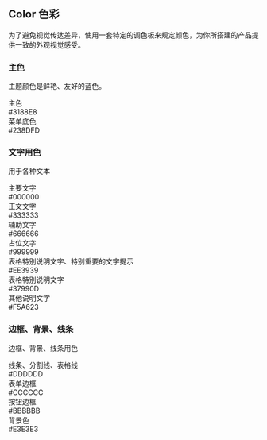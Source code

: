 <script>
  import bus from '@/bus'
  import { tintColor } from './color.js'

  const varMap = {
    'primary': '$--color-primary',
    'success': '$--color-success',
    'warning': '$--color-warning',
    'danger': '$--color-danger',
    'info': '$--color-info',
    'white': '$--color-white',
    'black': '$--color-black',
    'textPrimary': '$--color-text-primary',
    'textRegular': '$--color-text-regular',
    'textSecondary': '$--color-text-secondary',
    'textPlaceholder': '$--color-text-placeholder',
    'borderBase': '$--border-color-base',
    'borderLight': '$--border-color-light',
    'borderLighter': '$--border-color-lighter',
    'borderExtraLight': '$--border-color-extra-light'
  }

  const original = {
    primary: '#3188E8',
    menuBg: '#238DFD',
    success: '#67C23A',
    warning: '#E6A23C',
    danger: '#F56C6C',
    info: '#909399',
    white: '#FFFFFF',
    black: '#000000',
    textPrimary: '#000000',
    textRegular: '#333333',
    textSecondary: '#666666',
    textPlaceholder: '#999999',
    textTipRed: '#EE3939',
    textTipGreen: '#37990D',
    textTipYellow: '#F5A623',
    borderTable: '#DDDDDD',
    borderForm: '#CCCCCC',
    borderButton: '#BBBBBB',
    borderBg: '#E3E3E3',
    borderBase: '#DCDFE6',
    borderLight: '#E4E7ED',
    borderLighter: '#EBEEF5',
    borderExtraLight: '#F2F6FC'
  }
  export default {
    created() {
      bus.$on('user-theme-config-update', this.setGlobal)
    },
    mounted() {
      this.setGlobal()
    },
    methods: {
      tintColor(color, tint) {
        return tintColor(color, tint)
      },
      setGlobal() {
        if (window.userThemeConfig) {
          this.global = window.userThemeConfig.global
        }
      }
    },
    data() {
      return {
        global: {},
        primary: '',
        menuBg: '',
        success: '',
        warning: '',
        danger: '',
        info: '',
        white: '',
        black: '',
        textPrimary: '',
        textRegular: '',
        textSecondary: '',
        textPlaceholder: '',
        textTipRed: '',
        textTipGreen: '',
        textTipYellow: '',
        borderTable: '',
        borderForm: '',
        borderButton: '',
        borderBg: '',
        borderBase: '',
        borderLight: '',
        borderLighter: '',
        borderExtraLight: ''
      }
    },
    watch: {
      global: {
        immediate: true,
        handler(value) {
          Object.keys(original).forEach((o) => {
            if (value[varMap[o]]) {
              this[o] = value[varMap[o]]
            } else {
              this[o] = original[o]
            }
          })
        }
      }
    },
  }
</script>

## Color 色彩

为了避免视觉传达差异，使用一套特定的调色板来规定颜色，为你所搭建的产品提供一致的外观视觉感受。

### 主色

主题颜色是鲜艳、友好的蓝色。

<el-row :gutter="12">
  <el-col :span="10" :xs="{span: 12}">
    <div class="demo-color-box" :style="{ background: primary }">主色
      <div class="value">#3188E8</div>
      <div class="bg-color-sub" :style="{ background: tintColor(primary, 0.9) }">
        <div
          class="bg-blue-sub-item"
          v-for="(item, key) in Array(8)"
          :key="key"
          :style="{ background: tintColor(primary, (key + 1) / 10) }"
        ></div>
      </div>
    </div>
  </el-col>

   <el-col :span="10" :xs="{span: 12}">
    <div class="demo-color-box" :style="{ background: menuBg }">菜单底色
      <div class="value">#238DFD</div>
      <div class="bg-color-sub" :style="{ background: tintColor(primary, 0.9) }">
        <div
          class="bg-blue-sub-item"
          v-for="(item, key) in Array(8)"
          :key="key"
          :style="{ background: tintColor(primary, (key + 1) / 10) }"
        ></div>
      </div>
    </div>
  </el-col>
</el-row>

### 文字用色

用于各种文本

<el-row :gutter="12">
   <el-col :span="6" :xs="{span: 12}">
    <div class="demo-color-box"
      :style="{ background: textPrimary }"
      >主要文字<div class="value">#000000</div>
      </div>
   </el-col>
   <el-col :span="6" :xs="{span: 12}">
    <div class="demo-color-box"
      :style="{ background: textRegular }"
      >正文文字<div class="value">#333333</div>
        <div 
          class="bg-color-sub"
        >
          <div 
            class="bg-textRegular-sub-item" 
            v-for="(item, key) in Array(2)"
            :key="key"
            :style="{ background: tintColor(success, (key + 8) / 10) }"
              >
          </div>
        </div>
      </div>
   </el-col>
   <el-col :span="6" :xs="{span: 12}">
    <div class="demo-color-box"
      :style="{ background: textSecondary }"
      >辅助文字<div class="value">#666666</div>
      </div>
   </el-col>
   <el-col :span="6" :xs="{span: 12}">
    <div class="demo-color-box"
      :style="{ background: textPlaceholder }"
      >占位文字<div class="value">#999999</div>
      </div>
   </el-col>

   <el-col :span="6" :xs="{span: 12}">
    <div class="demo-color-box"
      :style="{ background: textTipRed }"
      >表格特别说明文字、特别重要的文字提示<div class="value">#EE3939</div>
      </div>
   </el-col>
   <el-col :span="6" :xs="{span: 12}">
    <div class="demo-color-box"
      :style="{ background: textTipGreen }"
      >表格特别说明文字<div class="value">#37990D</div>
      </div>
   </el-col>
   <el-col :span="6" :xs="{span: 12}">
    <div class="demo-color-box"
      :style="{ background: textTipYellow }"
      >其他说明文字<div class="value">#F5A623</div>
      </div>
   </el-col>
</el-row>

### 边框、背景、线条

边框、背景、线条用色

<el-row :gutter="12">
  <el-col :span="6" :xs="{span: 12}">
    <div class="demo-color-box"
    :style="{ background: borderTable }"
    >线条、分割线、表格线<div class="value">#DDDDDD</div>
    </div>
  </el-col>
  <el-col :span="6" :xs="{span: 12}">
    <div class="demo-color-box"
    :style="{ background: borderForm }"
    >表单边框<div class="value">#CCCCCC</div>
    </div>
  </el-col>
  <el-col :span="6" :xs="{span: 12}">
    <div class="demo-color-box"
    :style="{ background: borderButton }"
    >按钮边框<div class="value">#BBBBBB</div>
    </div>
  </el-col>
  <el-col :span="6" :xs="{span: 12}">
    <div class="demo-color-box"
    :style="{ background: borderBg }"
    >背景色<div class="value">#E3E3E3</div>
    </div>
  </el-col>
</el-row>

